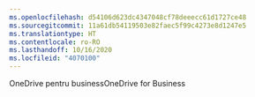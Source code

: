```yaml
---
ms.openlocfilehash: d54106d623dc4347048cf78deeecc61d1727ce48
ms.sourcegitcommit: 11a61db54119503e82faec5f99c4273e8d1247e5
ms.translationtype: HT
ms.contentlocale: ro-RO
ms.lasthandoff: 10/16/2020
ms.locfileid: "4070100"
---
```

<span data-ttu-id="22af9-101">OneDrive pentru business</span><span class="sxs-lookup"><span data-stu-id="22af9-101">OneDrive for Business</span></span>